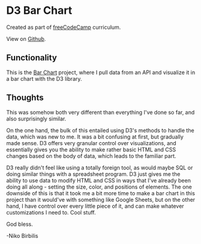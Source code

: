 # D3 Bar Chart

Created as part of [freeCodeCamp](https://www.freecodecamp.org) curriculum.

View on [Github](https://github.com/harmolipi/bar-chart).

## Functionality

This is the [Bar Chart](https://www.freecodecamp.org/learn/data-visualization/data-visualization-projects/visualize-data-with-a-bar-chart) project, where I pull data from an API and visualize it in a bar chart with the D3 library.

## Thoughts

This was somehow both very different than everything I've done so far, and also surprisingly similar.

On the one hand, the bulk of this entailed using D3's methods to handle the data, which was new to me. It was a bit confusing at first, but gradually made sense. D3 offers very granular control over visualizations, and essentially gives you the ability to make rather basic HTML and CSS changes based on the body of data, which leads to the familiar part.

D3 really didn't feel like using a totally foreign tool, as would maybe SQL or doing similar things with a spreadsheet program. D3 just gives me the ability to use data to modify HTML and CSS in ways that I've already been doing all along - setting the size, color, and positions of elements. The one downside of this is that it took me a bit more time to make a bar chart in this project than it would've with something like Google Sheets, but on the other hand, I have control over every little piece of it, and can make whatever customizations I need to. Cool stuff.

God bless.

-Niko Birbilis
